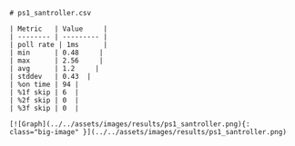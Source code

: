 
    # ps1_santroller.csv

    | Metric   | Value     |
    | -------- | --------- |
    | poll rate | 1ms      |
    | min      | 0.48     |
    | max      | 2.56     |
    | avg      | 1.2     |
    | stddev   | 0.43  |
    | %on time | 94 |
    | %1f skip | 6  |
    | %2f skip | 0  |
    | %3f skip | 0  |

    [![Graph](../../assets/images/results/ps1_santroller.png){: class="big-image" }](../../assets/images/results/ps1_santroller.png)

    